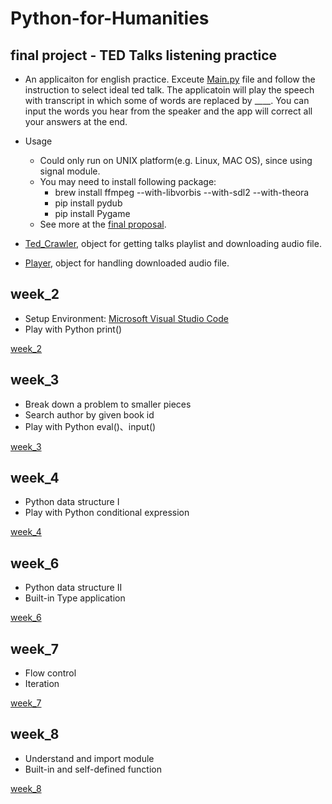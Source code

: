# Python-for-Humanities

## final project - TED Talks listening practice
+ An applicaiton for english practice. Exceute [Main.py](https://github.com/hsiehkl/Python-for-Humanities/blob/master/Final%20Project/Main.py) file and follow the instruction to select ideal ted talk. The applicatoin will play the speech with transcript in which some of words are replaced by ____. You can input the words you hear from the speaker and the app will correct all your answers at the end. 
+ Usage
    * Could only run on UNIX platform(e.g. Linux, MAC OS), since using signal module.
    * You may need to install following package:
        * brew install ffmpeg --with-libvorbis --with-sdl2 --with-theora
        * pip install pydub
        * pip install Pygame
    * See more at the [final proposal](https://github.com/hsiehkl/Python-for-Humanities/blob/master/Final%20Project/Final_Proposal.md).
    
+ [Ted_Crawler](https://github.com/hsiehkl/Python-for-Humanities/blob/master/Final%20Project/Ted_Crawler.py), object for getting talks playlist and downloading audio file.
+ [Player](https://github.com/hsiehkl/Python-for-Humanities/blob/master/Final%20Project/Player.py), object for handling downloaded audio file.

## week_2
+ Setup Environment: [Microsoft Visual Studio Code](https://code.visualstudio.com)
+ Play with Python print()

[week_2](https://github.com/hsiehkl/Python-for-Humanities/blob/master/week_2/Week_2.ipynb)


## week_3
+ Break down a problem to smaller pieces
+ Search author by given book id
+ Play with Python eval()、input()

[week_3](https://github.com/hsiehkl/Python-for-Humanities/blob/master/week_3/Week_3.ipynb)

## week_4
+ Python data structure I
+ Play with Python conditional expression

[week_4](https://github.com/hsiehkl/Python-for-Humanities/blob/master/week_4/Week_4.ipynb)

## week_6
+ Python data structure II
+ Built-in Type application

[week_6](https://github.com/hsiehkl/Python-for-Humanities/blob/master/week_6/Week_6.ipynb)

## week_7
+ Flow control
+ Iteration

[week_7](https://github.com/hsiehkl/Python-for-Humanities/blob/master/week_7/Week_7.ipynb)

## week_8
+ Understand and import module
+ Built-in and self-defined function

[week_8](https://github.com/hsiehkl/Python-for-Humanities/blob/master/week_8/Week_8.ipynb)
